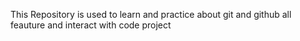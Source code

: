 This Repository is used to learn and practice about git and github all feauture and interact with code project
